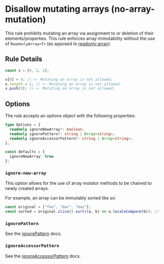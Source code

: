 # Disallow mutating arrays (no-array-mutation)

This rule prohibits mutating an array via assignment to or deletion of their elements/properties. This rule enforces array immutability without the use of `ReadonlyArray<T>` (as apposed to [readonly-array](./readonly-array.md)).

## Rule Details

```typescript
const x = [0, 1, 2];

x[0] = 4; // <- Mutating an array is not allowed.
x.length = 1; // <- Mutating an array is not allowed.
x.push(3); // <- Mutating an array is not allowed.
```

## Options

The rule accepts an options object with the following properties:

```typescript
type Options = {
  readonly ignoreNewArray?: boolean;
  readonly ignorePattern?: string | Array<string>;
  readonly ignoreAccessorPattern?: string | Array<string>;
};

const defaults = {
  ignoreNewArray: true
};
```

### `ignore-new-array`

This option allows for the use of array mutator methods to be chained to newly created arrays.

For example, an array can be immutably sorted like so:

```typescript
const original = ["foo", "bar", "baz"];
const sorted = original.slice().sort((a, b) => a.localeCompare(b)); // This is OK with ignore-new-array - note the use of the `slice` method which returns a copy of the original array.
```

### `ignorePattern`

See the [ignorePattern](./options/ignore-pattern.md) docs.

### `ignoreAccessorPattern`

See the [ignoreAccessorPattern](./options/ignore-accessor-pattern.md) docs.
